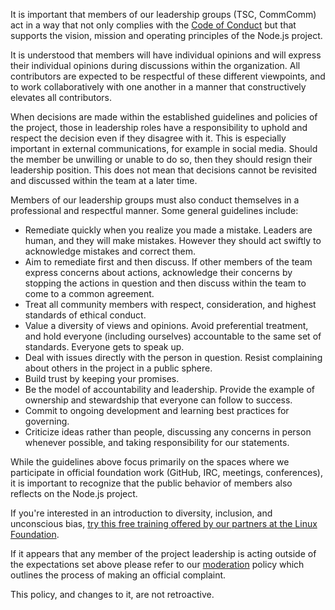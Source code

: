 It is important that members of our leadership groups (TSC, CommComm) act
in a way that not only complies with the
[Code of Conduct](https://github.com/nodejs/admin/blob/master/CODE_OF_CONDUCT.md)
but that supports the vision, mission and operating principles of the Node.js project.

It is understood that members will have individual opinions and will express
their individual opinions during discussions within the organization. All
contributors are expected to be respectful of these different viewpoints,
and to work collaboratively with one another in a manner that constructively
elevates all contributors.

When decisions are made within the established guidelines and policies of the
project, those in leadership roles have a responsibility to uphold and respect
the decision even if they disagree with it. This is especially important in
external communications, for example in social media. Should the member be
unwilling or unable to do so, then they should resign their leadership position.
This does not mean that decisions cannot be revisited and discussed within the
team at a later time.

Members of our leadership groups must also conduct themselves in a
professional and respectful manner. Some general guidelines include:

- Remediate quickly when you realize you made a mistake. Leaders are human,
  and they will make mistakes. However they should act swiftly to
  acknowledge mistakes and correct them.
- Aim to remediate first and then discuss.  If other members of the
  team express concerns about actions, acknowledge their concerns by
  stopping the actions in question and then discuss within the team
  to come to a common agreement.
- Treat all community members with respect, consideration, and highest
  standards of ethical conduct.
- Value a diversity of views and opinions. Avoid preferential
  treatment, and hold everyone (including ourselves) accountable to the same
  set of standards.  Everyone gets to speak up.
- Deal with issues directly with the person in question. Resist complaining
  about others in the project in a public sphere.
- Build trust by keeping your promises.
- Be the model of accountability and leadership. Provide the example of
  ownership and stewardship that everyone can follow to success.
- Commit to ongoing development and learning best practices for governing.
- Criticize ideas rather than people, discussing any concerns in person
  whenever possible, and taking responsibility for our statements.

While the guidelines above focus primarily on the spaces where
we participate in official foundation work (GitHub, IRC, meetings,
conferences), it is important to recognize that the public behavior
of members also reflects on the Node.js project.

If you're interested in an introduction to diversity, inclusion, and unconscious bias, 
[try this free training offered by our partners at the Linux Foundation](https://training.linuxfoundation.org/linux-courses/open-source-compliance-courses/inclusive-speaker-orientation).

If it appears that any member of the project leadership is acting outside
of the expectations set above please refer to our
[moderation](https://github.com/nodejs/admin/blob/master/Moderation-Policy.md)
policy which outlines the process of making an official complaint.

This policy, and changes to it, are not retroactive.
